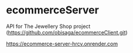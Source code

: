 # ecommerceServer

API for The Jewellery Shop project (https://github.com/obisaga/ecommerceClient.git)

https://ecommerce-server-hrcv.onrender.com
